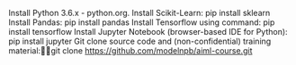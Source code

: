 Install Python 3.6.x - python.org.
Install Scikit-Learn: pip install sklearn
Install Pandas: pip install pandas
Install Tensorflow using command: pip install tensorflow
Install Jupyter Notebook (browser-based IDE for Python): pip install jupyter
Git clone source code and (non-confidential) training material:git clone https://github.com/modelnpb/aiml-course.git
